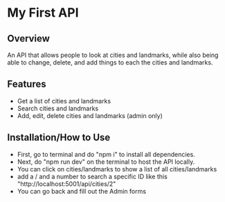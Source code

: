 # My First API

## Overview

An API that allows people to look at cities and landmarks, while also being able to change, delete, and add things to each the cities and landmarks. 

## Features

- Get a list of cities and landmarks
- Search cities and landmarks
- Add, edit, delete cities and landmarks (admin only)

## Installation/How to Use
- First, go to terminal and do "npm i" to install all dependencies.
- Next, do "npm run dev" on the terminal to host the API locally.
- You can click on cities/landmarks to show a list of all cities/landmarks
- add a / and a number to search a specific ID like this "http://localhost:5001/api/cities/2"
- You can go back and fill out the Admin forms
